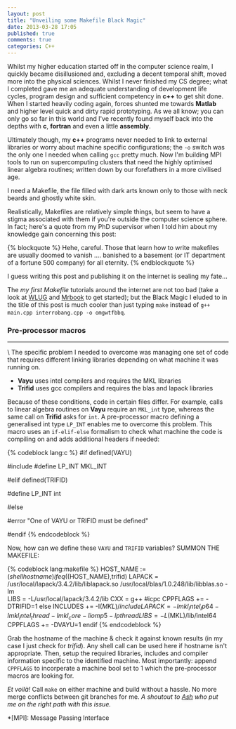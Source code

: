 ```yaml
---
layout: post
title: "Unveiling some Makefile Black Magic"
date: 2013-03-28 17:05
published: true
comments: true
categories: C++ 
---
```


Whilst my higher education started off in the computer science realm, I quickly became disillusioned and, excluding a decent temporal shift, moved more into the physical sciences. Whilst I never finished my CS degree; what I completed gave me an adequate understanding of development life cycles, program design and sufficient competency in __c++__ to get shit done. When I started heavily coding again, forces shunted me towards __Matlab__ and higher level quick and dirty rapid prototyping. As we all know; you can only go so far in this world and I've recently found myself back into the depths with __c__, __fortran__ and even a little __assembly__.

Ultimately though, my __c++__ programs never needed to link to external libraries or worry about machine specific configurations; the `-o` switch was the only one I needed when calling `gcc` pretty much. Now I'm building MPI tools to run on supercomputing clusters that need the highly optimised linear algebra routines; written down by our forefathers in a more civilised age. 

I need a Makefile, the file filled with dark arts known only to those with neck beards and ghostly white skin.

Realistically, Makefiles are relatively simple things, but seem to have a stigma associated with them if you're outside the computer science sphere. In fact; here's a quote from my PhD supervisor when I told him about my knowledge gain concerning this post:

{% blockquote %}
Hehe, careful.  Those that learn how to write makefiles are usually doomed to vanish .... banished to a basement (or IT department of a fortune 500 company) for all eternity.
{% endblockquote %}

I guess writing this post and publishing it on the internet is sealing my fate...

The _my first Makefile_ tutorials around the internet are not too bad (take a look at [WLUG](http://www.wlug.org.nz/MakefileHowto) and [Mrbook](http://mrbook.org/blog/tutorials/make/) to get started); but the Black Magic I eluded to in the title of this post is much cooler than just typing `make` instead of `g++ main.cpp interrobang.cpp -o omgwtfbbq`. 


### Pre-processor macros

***
\\
The specific problem I needed to overcome was managing one set of code that requires different linking libraries depending on what machine it was running on.

* __Vayu__ uses intel compilers and requires the MKL libraries
* __Trifid__ uses gcc compilers and requires the blas and lapack libraries

Because of these conditions, code in certain files differ. For example, calls to linear algebra routines on __Vayu__ require an `MKL_int` type, whereas the same call on __Trifid__ asks for `int`. A pre-processor macro defining a generalised int type `LP_INT` enables me to overcome this problem. This macro uses an `if-elif-else` formalism to check what machine the code is compiling on and adds additional headers if needed: 

{% codeblock lang:c %}
#if defined(VAYU)

#include <mkl>
#define LP_INT MKL_INT

#elif defined(TRIFID)

#define LP_INT int

#else

#error "One of VAYU or TRIFID must be defined"

#endif
{% endcodeblock %}

Now, how can we define these `VAYU` and `TRIFID` variables? SUMMON THE MAKEFILE:

{% codeblock lang:makefile %}
HOST_NAME := $(shell hostname)
ifeq ($(HOST_NAME),trifid)
LAPACK = /usr/local/lapack/3.4.2/lib/liblapack.so /usr/local/blas/1.0.248/lib/libblas.so -lm  
LIBS = -L/usr/local/lapack/3.4.2/lib
CXX = g++ #icpc
CPPFLAGS += -DTRIFID=1
else
INCLUDES += -I$(MKL)/include
LAPACK = -lmkl_intel_lp64 -lmkl_intel_thread -lmkl_core -liomp5 -lpthread  
LIBS = -L$(MKL)/lib/intel64 
CPPFLAGS += -DVAYU=1
endif
{% endcodeblock %}

Grab the hostname of the machine & check it against known results (in my case I just check for _trifid_). Any shell call can be used here if hostname isn't appropriate. Then, setup the required libraries, includes and compiler information specific to the identified machine. Most importantly: append `CPPFLAGS` to incorperate a machine bool set to 1 which the pre-processor macros are looking for.

_Et voilà!_ Call `make` on either machine and build without a hassle. No more merge conflicts between git branches for me. _A shoutout to [Ash](http://tuxdude.github.com/) who put me on the right path with this issue._

*[MPI]: Message Passing Interface
